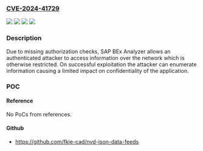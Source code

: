 ### [CVE-2024-41729](https://cve.mitre.org/cgi-bin/cvename.cgi?name=CVE-2024-41729)
![](https://img.shields.io/static/v1?label=Product&message=SAP%20NetWeaver%20BW%20(BEx%20Analyzer)&color=blue)
![](https://img.shields.io/static/v1?label=Version&message=%3D%20DW4CORE%20200%20&color=brighgreen)
![](https://img.shields.io/static/v1?label=Vulnerability&message=CWE-359%3A%20Exposure%20of%20Private%20Personal%20Information%20to%20an%20Unauthorized%20Actor&color=brighgreen)
![](https://img.shields.io/static/v1?label=Vulnerability&message=CWE-862%3A%20Missing%20Authorization&color=brighgreen)

### Description

Due to missing authorization checks, SAP BEx Analyzer allows an authenticated attacker to access information over the network which is otherwise restricted. On successful exploitation the attacker can enumerate information causing a limited impact on confidentiality of the application.

### POC

#### Reference
No PoCs from references.

#### Github
- https://github.com/fkie-cad/nvd-json-data-feeds

